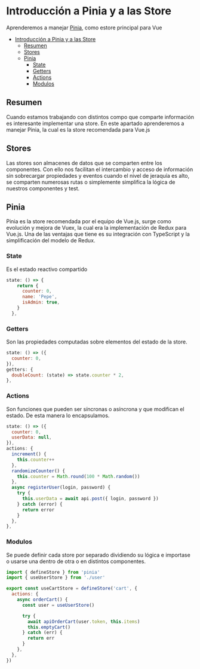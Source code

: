 # Introducción a Pinia y a las Store

Aprenderemos a manejar [Pinia](https://pinia.vuejs.org/), como estore principal para Vue

- [Introducción a Pinia y a las Store](#introducción-a-pinia-y-a-las-store)
  - [Resumen](#resumen)
  - [Stores](#stores)
  - [Pinia](#pinia)
    - [State](#state)
    - [Getters](#getters)
    - [Actions](#actions)
    - [Modulos](#modulos)

## Resumen

Cuando estamos trabajando con distintos compo que comparte información es interesante implementar una store. En este apartado aprenderemos a manejar Pinia, la cual es la store recomendada para Vue.js

## Stores

Las stores son almacenes de datos que se comparten entre los componentes. Con ello nos facilitan el intercambio y acceso de información sin sobrecargar propiedades y eventos cuando el nivel de jeraquía es alto, se comparten numerosas rutas o simplemente simplifica la lógica de nuestros componentes y test.

## Pinia

Pinia es la store recomendada por el equipo de Vue.js, surge como evolución y mejora de Vuex, la cual era la implementación de Redux para Vue.js. Una de las ventajas que tiene es su integración con TypeScript y la simplificación del modelo de Redux.

### State

Es el estado reactivo compartido

```js
state: () => {
    return {
      counter: 0,
      name: 'Pepe',
      isAdmin: true,
    }
  },
```

### Getters

Son las propiedades computadas sobre elementos del estado de la store.

```js
state: () => ({
  counter: 0,
}),
getters: {
  doubleCount: (state) => state.counter * 2,
},
```

### Actions

Son funciones que pueden ser síncronas o asíncrona y que modifican el estado. De esta manera lo encapsulamos.

```js
state: () => ({
  counter: 0,
  userData: null,
}),
actions: {
  increment() {
    this.counter++
  },
  randomizeCounter() {
    this.counter = Math.round(100 * Math.random())
  },
  async registerUser(login, password) {
    try {
      this.userData = await api.post({ login, password })
    } catch (error) {
      return error
    }
  },
},
```

### Modulos

Se puede definir cada store por separado dividiendo su lógica e importase o usarse una dentro de otra o en distintos componentes.

```js
import { defineStore } from 'pinia'
import { useUserStore } from './user'

export const useCartStore = defineStore('cart', {
  actions: {
    async orderCart() {
      const user = useUserStore()

      try {
        await apiOrderCart(user.token, this.items)
        this.emptyCart()
      } catch (err) {
        return err
      }
    },
  },
})
```
